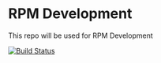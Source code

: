 # RPM Development  
  
 This repo will be used for RPM Development   
  
[![Build Status](https://travis-ci.org/CasjaysDev/rpm-devel.svg?branch=master)](https://travis-ci.org/CasjaysDev/rpm-devel)  

